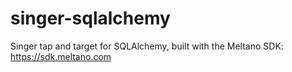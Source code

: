 # singer-sqlalchemy
Singer tap and target for SQLAlchemy, built with the Meltano SDK: https://sdk.meltano.com
